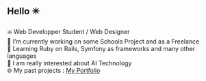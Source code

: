 ## Hello ✴️
❇️ Web Developper Student / Web Designer<br/>
🔭 I’m currently working on some Schools Project and as a Freelance<br/>
🌱 Learning Ruby on Rails, Symfony as frameworks and many other languages<br/>
🤖 I am really interested about AI Technology<br/>
🌐 My past projects : <a href="https://lucamb.webflow.io/">My Portfolio</a>
